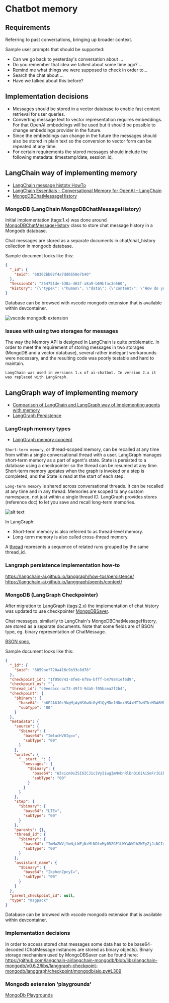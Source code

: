 # Chatbot memory

## Requirements

Referring to past conversations, bringing up broader context.

Sample user prompts that should be supported:
- Can we go back to yesterday's conversation about ...
- Do you remember that idea we talked about some time ago? ...
- Remind me what things we were supposed to check in order to...
- Search the chat about ...
- Have we talked about this before?

## Implementation decisions

- Messages should be stored in a vector database to enable fast context retrieval for user queries.
- Converting message text to vector representation requires embeddings. For that OpenAI embeddings will be used but it should be possible to change embeddings provider in the future.
- Since the embeddings can change in the future the messages should also be stored in plain text so the conversion to vector form can be repeated at any time.
- For certain requirements the stored messages should include the following metadata: 
timestamp/date, session_id,

## LangChain way of implementing memory

- [LangChain message histoty HowTo](https://python.langchain.com/v0.2/docs/how_to/message_history/)
- [LangChain Essentials - Conversational Memory for OpenAI - LangChain](https://github.com/aurelio-labs/langchain-course/blob/main/chapters/04-chat-memory.ipynb)
- [MongoDBChatMessageHistory](https://python.langchain.com/docs/integrations/memory/mongodb_chat_message_history/)


### MongoDB (LangChain MongoDBChatMessageHistory)
Initial implementation (tags:1.x) was done around [MongoDBChatMessageHistory](https://python.langchain.com/docs/integrations/memory/mongodb_chat_message_history/#usage) class to store chat message history in a Mongodb database.

Chat messages are stored as a separate documents in chat/chat_history collection in mongodb database.

Sample document looks like this:
```json
{
  "_id": {
    "$oid": "68362bb02f4a7dd6650e7b40"
  },
  "SessionId": "254751de-538a-463f-a8a9-b69bfac3e560",
  "History": "{\"type\": \"human\", \"data\": {\"content\": \"How do you do?\", \"additional_kwargs\": {}, \"response_metadata\": {}, \"type\": \"human\", \"name\": null, \"id\": null, \"example\": false}}"
}
```
Database can be browsed with vscode mongodb extension that is available within devcontainer.

![vscode mongodb extension](./img/vscode-mongodb-extension.png)

### Issues with using two storages for messages 
The way the Memory API is designed in LangChain is quite problematic. In order to meet the requirement of storing messages in two storages (MongoDB and a vector database), several rather inelegant workarounds were necessary, and the resulting code was poorly testable and hard to maintain.

```
LangChain was used in versions 1.x of ai-chatbot. In version 2.x it was replaced with LangGraph.
```


## LangGraph way of implementing memory
- [Comparison of LangChain and LangGraph way of implementing agents with memory](https://python.langchain.com/docs/how_to/migrate_agent/)
- [LangGraph Persistence](https://langchain-ai.github.io/langgraph/concepts/persistence/)

### LangGraph memory types

- [LangGraph memory concept](https://langchain-ai.github.io/langgraph/concepts/memory/)

`Short-term memory`, or thread-scoped memory, can be recalled at any time from within a single conversational thread with a user. LangGraph manages short-term memory as a part of agent's state. State is persisted to a database using a checkpointer so the thread can be resumed at any time. Short-term memory updates when the graph is invoked or a step is completed, and the State is read at the start of each step.

`Long-term memory` is shared across conversational threads. It can be recalled at any time and in any thread. Memories are scoped to any custom namespace, not just within a single thread ID. LangGraph provides stores (reference doc) to let you save and recall long-term memories.

![alt text](img/langgraph-memory-types.png)

In LangGraph:
- Short-term memory is also referred to as thread-level memory.
- Long-term memory is also called cross-thread memory.

A [thread](https://langchain-ai.github.io/langgraph/concepts/persistence/#threads) represents a sequence of related runs grouped by the same thread_id.

### Langraph persistence implementation how-to

https://langchain-ai.github.io/langgraph/how-tos/persistence/
https://langchain-ai.github.io/langgraph/agents/context/

### MongoDB (LangGraph Checkpointer) 
After migration to LangGraph (tags:2.x) the implementation of chat history was updated to use checkpointer [MongoDBSaver](https://python.langchain.com/docs/integrations/memory/mongodb_chat_message_history/#usage).

Chat messages, similarily to LangChain's MongoDBChatMessageHistory, are stored as a separate documents. Note that some fields are of BSON type, eg. binary representation of ChatMessage.

[BSON spec](https://bsonspec.org/spec.html), 

Sample document looks like this:
```json
{
  "_id": {
    "$oid": "6859bef720a416c9b33c8d78"
  },
  "checkpoint_id": "1f050743-8fe8-6f9a-bfff-b479841ef6d9",
  "checkpoint_ns": "",
  "thread_id": "c0eecbcc-ac73-49f3-9da5-f05baea2f2b4",
  "checkpoint": {
    "$binary": {
      "base64": "h6F2A6J0c9kgMjAyNS0wNi0yM1QyMDo1NDoxNS4xMTIwNTkrMDA6MDCiaWTZJDFmMDUwNzQzLThmZTgtNmY5YS1iZmZmLWI0Nzk4NDFlZjZkOa5jaGFubmVsX3ZhbHVlc4GpX19zdGFydF9fgahtZXNzYWdlc5GCpHJvbGWkdXNlcqdjb250ZW50skphayBtYXN6IG5hIGltacSZP7BjaGFubmVsX3ZlcnNpb25zgalfX3N0YXJ0X18BrXZlcnNpb25zX3NlZW6BqV9faW5wdXRfX4CtcGVuZGluZ19zZW5kc5A=",
      "subType": "00"
    }
  },
  "metadata": {
    "source": {
      "$binary": {
        "base64": "ImlucHV0Ig==",
        "subType": "00"
      }
    },
    "writes": {
      "__start__": {
        "messages": {
          "$binary": {
            "base64": "W3sicm9sZSI6ICJ1c2VyIiwgImNvbnRlbnQiOiAiSmFrIG1hc3ogbmEgaW1pxJk/In1d",
            "subType": "00"
          }
        }
      }
    },
    "step": {
      "$binary": {
        "base64": "LTE=",
        "subType": "00"
      }
    },
    "parents": {},
    "thread_id": {
      "$binary": {
        "base64": "ImMwZWVjYmNjLWFjNzMtNDlmMy05ZGE1LWYwNWJhZWEyZjJiNCI=",
        "subType": "00"
      }
    },
    "assistant_name": {
      "$binary": {
        "base64": "IkphcnZpcyI=",
        "subType": "00"
      }
    }
  },
  "parent_checkpoint_id": null,
  "type": "msgpack"
}
```
Database can be browsed with vscode mongodb extension that is available within devcontainer.

### Implementation decisions

In order to access stored chat messages some data has to be base64-decoded (ChatMessage instances are stored as binary objects). Binary storage mechanism used by MongoDBSaver can be found here:
https://github.com/langchain-ai/langchain-mongodb/blob/libs/langchain-mongodb/v0.6.2/libs/langgraph-checkpoint-mongodb/langgraph/checkpoint/mongodb/aio.py#L309

### Mongodb extension 'playgrounds'
[MongoDb Playgrounds](./../test/mongo_playground/)
